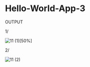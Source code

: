 # Hello-World-App-3

OUTPUT

1/

![11 (1)](https://user-images.githubusercontent.com/66742756/143258185-6191e8c9-f0da-45ab-9253-a3a074ae6d85.png)[50%]



2/


![11 (2)](https://user-images.githubusercontent.com/66742756/143258197-ffcfadc2-2246-4761-a81e-511766345e3b.png)
